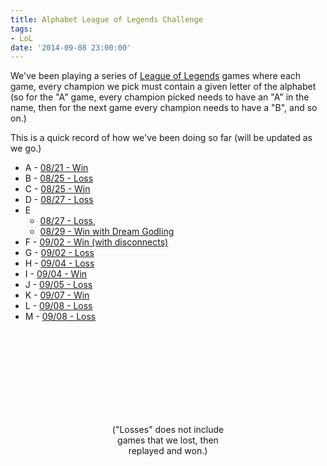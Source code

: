 ```yaml
---
title: Alphabet League of Legends Challenge
tags:
- LoL
date: '2014-09-08 23:00:00'
---
```

We've been playing a series of [League of Legends](http://na.leagueoflegends.com/) games where each game, every champion we pick must contain a given letter of the alphabet (so for the "A" game, every champion picked needs to have an "A" in the name, then for the next game every champion needs to have a "B", and so on.)

<!--more-->

This is a quick record of how we've been doing so far (will be updated as we go.)

* A - [08/21 - Win](http://matchhistory.na.leagueoflegends.com/en/#match-details/NA1/1503769380)
* B - [08/25 - Loss](http://matchhistory.na.leagueoflegends.com/en/#match-details/NA1/1509033688)
* C - [08/25 - Win](http://matchhistory.na.leagueoflegends.com/en/#match-details/NA1/1509102997)
* D - [08/27 - Loss](http://matchhistory.na.leagueoflegends.com/en/#match-details/NA1/1511401723)
* E
  * [08/27 - Loss](http://matchhistory.na.leagueoflegends.com/en/#match-details/NA1/1511452643),
  * [08/29 - Win with Dream Godling](http://matchhistory.na.leagueoflegends.com/en/#match-details/NA1/1514152049)
* F - [09/02 - Win (with disconnects)](http://matchhistory.na.leagueoflegends.com/en/#match-details/NA1/1521284882)
* G - [09/02 - Loss](http://matchhistory.na.leagueoflegends.com/en/#match-details/NA1/1521284882)
* H - [09/04 - Loss](http://matchhistory.na.leagueoflegends.com/en/#match-details/NA1/1525473140)
* I - [09/04 - Win](http://matchhistory.na.leagueoflegends.com/en/#match-details/NA1/1525539867)
* J - [09/05 - Loss](http://matchhistory.na.leagueoflegends.com/en/#match-details/NA1/1527669642)
* K - [09/07 - Win](http://matchhistory.na.leagueoflegends.com/en/#match-details/NA1/1531851183)
* L - [09/08 - Loss](http://matchhistory.na.leagueoflegends.com/en/#match-details/NA1/1533122741)
* M - [09/08 - Loss](http://matchhistory.na.leagueoflegends.com/en/#match-details/NA1/1533202510)

<div style="width: 40%; min-width: 200px; margin: auto; text-align: center">
    <svg id="d3WinLossChart"></svg>
    ("Losses" does not include games that we lost, then replayed and won.)
</div>
<script src="//cdnjs.cloudflare.com/ajax/libs/d3/3.4.11/d3.min.js"></script>
<script src="{{ site.baseurl }}/js/charts.js"></script>
<script>
(function() {
    var data = [
        {label: "Wins", value: 6},
        {label: "Losses", value: 7},
        {label: "Total Losses", value: 8}
    ];

    function drawChart(duration) {
        duration |= 0;

        var parent = document.getElementById('d3WinLossChart').parentElement;
        var width = parent.clientWidth;
        var height = 200;
        var svg = d3.select("#d3WinLossChart")
            .datum(data)

        var chart = thedreaming.barGraph();
        chart.width(width);
        chart.height(height);
        svg
            .transition()
            .duration(duration)
            .attr({
                width: width,
                height: height
            })
            .call(chart);
    }

    drawChart(1000);
    window.addEventListener('resize', drawChart);

})();
</script>